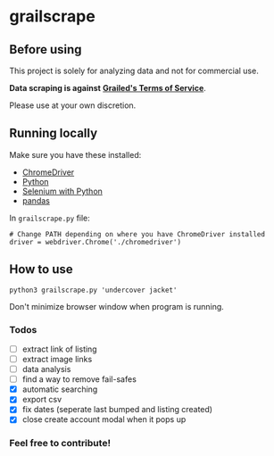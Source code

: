 # grailscrape

## Before using
This project is solely for analyzing data and not for commercial use.

**Data scraping is against** [**Grailed's Terms of Service**](https://www.grailed.com/about/terms).

Please use at your own discretion.

## Running locally
Make sure you have these installed:
- [ChromeDriver](https://chromedriver.chromium.org/)
- [Python](https://www.python.org/downloads/)
- [Selenium with Python](https://selenium-python.readthedocs.io/installation.html)
- [pandas](https://pandas.pydata.org/docs/getting_started/index.html#getting-started)
  
In ```grailscrape.py``` file:
```
# Change PATH depending on where you have ChromeDriver installed
driver = webdriver.Chrome('./chromedriver')
```

## How to use
```
python3 grailscrape.py 'undercover jacket'
```
Don't minimize browser window when program is running.

### Todos
- [ ] extract link of listing
- [ ] extract image links 
- [ ] data analysis
- [ ] find a way to remove fail-safes
- [x] automatic searching
- [x] export csv
- [x] fix dates (seperate last bumped and listing created)
- [x] close create account modal when it pops up

### Feel free to contribute!
